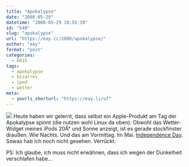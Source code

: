 ```yaml
---
title: "Apokalypse"
date: "2008-05-29"
datetime: "2008-05-29 10:55:39"
id: "540"
slug: "apokalypse"
url: "https://eay.cc/2008/apokalypse/"
author: "eay"
format: "post"
categories:
  - 0815
tags:
  - apokalypse
  - bizarres
  - ipod
  - wetter
meta:
  - yourls_shorturl: "https://eay.li/u7"
---
```


![](/uploads/2008/apokalypse.jpg) Heute haben wir gelernt, dass selbst ein Apple-Produkt am Tag der Apokalypse spinnt (die nutzen wohl Linux da oben): Obwohl das Wetter-Widget meines iPods 20Â° und Sonne anzeigt, ist es gerade stockfinster draußen. Wie Nachts. Und das am Vormittag. Im Mai. [Independence Day](http://twitter.com/jab_cgn/statuses/822349401). Sowas hab ich noch nicht gesehen. Verrückt.

PS: Ich glaube, ich muss nicht erwähnen, dass ich wegen der Dunkelheit verschlafen habe...
